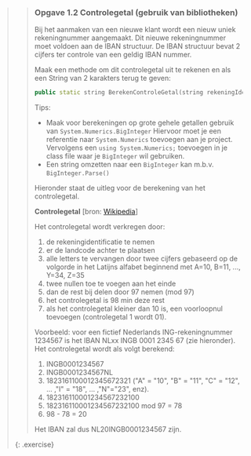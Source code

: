 >>### Opgave 1.2 Controlegetal (gebruik van bibliotheken)
>>
>>Bij het aanmaken van een nieuwe klant wordt een nieuw uniek rekeningnummer aangemaakt.
>>Dit nieuwe rekeningnummer moet voldoen aan de IBAN structuur.
>>De IBAN structuur bevat 2 cijfers ter controle van een geldig IBAN nummer.
>>
>>Maak een methode om dit controlegetal uit te rekenen en als een String
>>van 2 karakters terug te geven:
>>
>>```cpp
>>public static string BerekenControleGetal(string rekeningIdentificatie, string landcode)
>>```
>>
>>Tips:
>>- Maak voor berekeningen op grote gehele getallen gebruik van `System.Numerics.BigInteger`
>>Hiervoor moet je een referentie naar `System.Numerics` toevoegen aan je project.
>>Vervolgens een `using System.Numerics;` toevoegen in je class file waar
>>je `BigInteger` wil gebruiken.
>>- Een string omzetten naar een `BigInteger` kan m.b.v. `BigInteger.Parse()`
>>
>>Hieronder staat de uitleg voor de berekening van het controlegetal.
>>
>>**Controlegetal**
>>\[bron: [Wikipedia](https://nl.wikipedia.org/wiki/International_Bank_Account_Number#Structuur)\]
>>
>>Het controlegetal wordt verkregen door:
>>1.	de rekeningidentificatie te nemen
>>2.	er de landcode achter te plaatsen
>>3.	alle letters te vervangen door twee cijfers gebaseerd op de volgorde in het
>>Latijns alfabet beginnend met A=10, B=11, ..., Y=34, Z=35
>>4.	twee nullen toe te voegen aan het einde
>>5.	dan de rest bij delen door 97 nemen (mod 97)
>>6.	het controlegetal is 98 min deze rest
>>7.	als het controlegetal kleiner dan 10 is, een voorloopnul toevoegen
>>(controlegetal 1 wordt 01).
>>
>>Voorbeeld: voor een fictief Nederlands ING-rekeningnummer 1234567 is het
>>IBAN NLxx INGB 0001 2345 67 (zie hieronder). Het controlegetal wordt als volgt berekend:
>>
>>1.	INGB0001234567
>>2.	INGB0001234567NL
>>3.	1823161100012345672321 ("A" = "10", "B" = "11", "C" = "12", ... ,"I" = "18", ... ,"N"="23", enz).
>>4.	182316110001234567232100
>>5.	182316110001234567232100 mod 97 = 78
>>6.	98 - 78 = 20
>>
>>Het IBAN zal dus NL20INGB0001234567 zijn.
>>
>{: .exercise}
